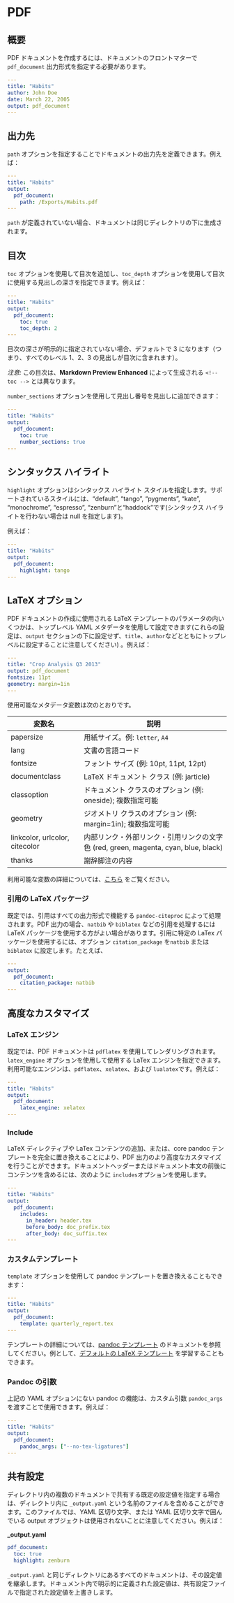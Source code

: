 # PDF

## 概要

PDF ドキュメントを作成するには、ドキュメントのフロントマターで `pdf_document` 出力形式を指定する必要があります。

```yaml
---
title: "Habits"
author: John Doe
date: March 22, 2005
output: pdf_document
---

```

## 出力先

`path` オプションを指定することでドキュメントの出力先を定義できます。例えば：

```yaml
---
title: "Habits"
output:
  pdf_document:
    path: /Exports/Habits.pdf
---

```

`path` が定義されていない場合、ドキュメントは同じディレクトリの下に生成されます。

## 目次

`toc` オプションを使用して目次を追加し、`toc_depth` オプションを使用して目次に使用する見出しの深さを指定できます。例えば：

```yaml
---
title: "Habits"
output:
  pdf_document:
    toc: true
    toc_depth: 2
---

```

目次の深さが明示的に指定されていない場合、デフォルトで 3 になります（つまり、すべてのレベル 1、2、3 の見出しが目次に含まれます）。

_注意:_ この目次は、**Markdown Preview Enhanced** によって生成される `<!-- toc -->` とは異なります。

`number_sections` オプションを使用して見出し番号を見出しに追加できます：

```yaml
---
title: "Habits"
output:
  pdf_document:
    toc: true
    number_sections: true
---

```

## シンタックス ハイライト

`highlight` オプションはシンタックス ハイライト スタイルを指定します。サポートされているスタイルには、“default”, “tango”, “pygments”, “kate”, “monochrome”, “espresso”, “zenburn”と“haddock”です(シンタックス ハイライトを行わない場合は null を指定します)。

例えば：

```yaml
---
title: "Habits"
output:
  pdf_document:
    highlight: tango
---

```

## LaTeX オプション

PDF ドキュメントの作成に使用される LaTeX テンプレートのパラメータの内いくつかは、トップレベル YAML メタデータを使用して設定できます(これらの設定は、`output` セクションの下に設定せず、`title`、`author`などとともにトップレベルに設定することに注意してください) 。例えば：

```yaml
---
title: "Crop Analysis Q3 2013"
output: pdf_document
fontsize: 11pt
geometry: margin=1in
---

```

使用可能なメタデータ変数は次のとおりです。

| 変数名                         | 説明                                                                                |
| ------------------------------ | ----------------------------------------------------------------------------------- |
| papersize                      | 用紙サイズ。例: `letter`, `A4`                                                      |
| lang                           | 文書の言語コード                                                                    |
| fontsize                       | フォント サイズ (例: 10pt, 11pt, 12pt)                                              |
| documentclass                  | LaTeX ドキュメント クラス (例: jarticle)                                            |
| classoption                    | ドキュメント クラスのオプション (例: oneside); 複数指定可能                         |
| geometry                       | ジオメトリ クラスのオプション (例: margin=1in); 複数指定可能                        |
| linkcolor, urlcolor, citecolor | 内部リンク・外部リンク・引用リンクの文字色 (red, green, magenta, cyan, blue, black) |
| thanks                         | 謝辞脚注の内容                                                                      |

利用可能な変数の詳細については、[こちら](https://pandoc.org/MANUAL.html#variables-for-latex) をご覧ください。

### 引用の LaTeX パッケージ

既定では、引用はすべての出力形式で機能する `pandoc-citeproc` によって処理されます。PDF 出力の場合、`natbib` や `biblatex` などの引用を処理するには LaTeX パッケージを使用する方がよい場合があります。引用に特定の LaTex パッケージを使用するには、オプション `citation_package` を`natbib` または `biblatex` に設定します。たとえば、

```yaml
---
output:
  pdf_document:
    citation_package: natbib
---

```

## 高度なカスタマイズ

### LaTeX エンジン

既定では、PDF ドキュメントは `pdflatex` を使用してレンダリングされます。`latex_engine` オプションを使用して使用する LaTex エンジンを指定できます。利用可能なエンジンは、`pdflatex`、`xelatex`、および `lualatex`です。例えば：

```yaml
---
title: "Habits"
output:
  pdf_document:
    latex_engine: xelatex
---

```

### Include

LaTeX ディレクティブや LaTex コンテンツの追加、または、core pandoc テンプレートを完全に置き換えることにより、PDF 出力のより高度なカスタマイズを行うことができます。ドキュメントヘッダーまたはドキュメント本文の前後にコンテンツを含めるには、次のように `includes`オプションを使用します。

```yaml
---
title: "Habits"
output:
  pdf_document:
    includes:
      in_header: header.tex
      before_body: doc_prefix.tex
      after_body: doc_suffix.tex
---

```

### カスタムテンプレート

`template` オプションを使用して pandoc テンプレートを置き換えることもできます：

```yaml
---
title: "Habits"
output:
  pdf_document:
    template: quarterly_report.tex
---

```

テンプレートの詳細については、[pandoc テンプレート](https://pandoc.org/README.html#templates) のドキュメントを参照してください。例として、[デフォルトの LaTeX テンプレート](https://github.com/jgm/pandoc-templates/blob/master/default.latex) を学習することもできます。

### Pandoc の引数

上記の YAML オプションにない pandoc の機能は、カスタム引数 `pandoc_args` を渡すことで使用できます。例えば：

```yaml
---
title: "Habits"
output:
  pdf_document:
    pandoc_args: ["--no-tex-ligatures"]
---

```

## 共有設定

ディレクトリ内の複数のドキュメントで共有する既定の設定値を指定する場合は、ディレクトリ内に `_output.yaml` という名前のファイルを含めることができます。このファイルでは、YAML 区切り文字、または YAML 区切り文字で囲んでいる output オブジェクトは使用されないことに注意してください。例えば：

**\_output.yaml**

```yaml
pdf_document:
  toc: true
  highlight: zenburn
```

`_output.yaml` と同じディレクトリにあるすべてのドキュメントは、その設定値を継承します。ドキュメント内で明示的に定義された設定値は、共有設定ファイルで指定された設定値を上書きします。
